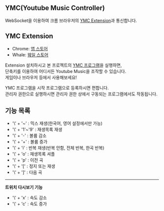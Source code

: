 **YMC(Youtube Music Controller)**
---
WebSocket을 이용하여 크롬 브라우저의 [YMC Extension](https://github.com/beuoon/YMC_Extension)과 통신합니다.  

**YMC Extension**
---
- Chrome: [앱 스토어](https://chrome.google.com/webstore/detail/youtube-music-controller/mjmmnjpdohmbdbkjbjgiomknfmfccknh)
- Whale: [웨일 스토어](https://store.whale.naver.com/detail/lgjjfmjdfimclookhheidkbgbianandm)

Extension 설치하시고 본 프로젝트의 [YMC 프로그램](https://github.com/beuoon/YMC/releases)을 실행하면,  
단축키를 이용하여 어디서든 Youtube Music을 조작할 수 있습니다.  
게임이나 브라우저 등에서 사용해보세요!  

YMC 프로그램을 시작 프로그램으로 등록하시면 편합니다.  
관리자 권한으로 실행하시면 관리자 권한 상에서 구동되는 프로그램에서도 작동됩니다.

**기능 목록**
---
- '\\' + '~'     : 믹스 재생(한국어, 영어 설정에서만 가능)
- '\\' + '1'~'9' : 재생목록 재생
- '\\' + '-'     : 볼륨 감소
- '\\' + '+'     : 볼륨 증가
- '\\' + 'i'     : 반복 재생(반복 안함, 전체 반복, 한곡 반복)
- '\\' + 'o'     : 재생목록 셔플
- '\\' + 'p'     : 이전 곡
- '\\' + '['     : 정지 또는 재생
- '\\' + ']'     : 다음 곡
---
**트위치 다시보기 기능**
- '\\' + 'x'     : 속도 감소
- '\\' + 'c'     : 속도 증가